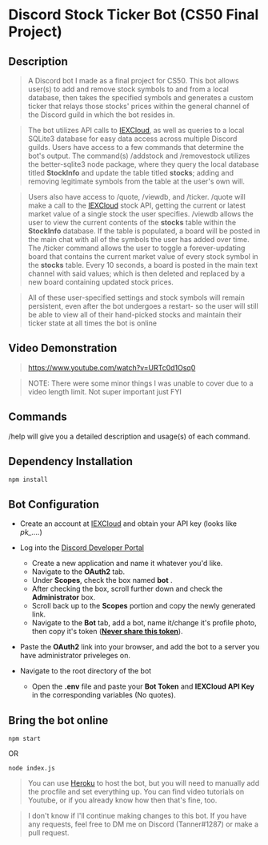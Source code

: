 # Discord Stock Ticker Bot (CS50 Final Project)
 
## Description

> A Discord bot I made as a final project for CS50. This bot allows user(s) to add and remove stock symbols to and from a local database, then takes the specified symbols and generates a custom ticker that relays those stocks' prices within the general channel of the Discord guild in which the bot resides in.

>The bot utilizes API calls to [IEXCloud](https://iexcloud.io), as well as queries to a local SQLite3 database for easy data access across multiple Discord guilds.
>Users have access to a few commands that determine the bot's output. The command(s) /addstock and /removestock utilizes the better-sqlite3 node package, where they query the local database titled **StockInfo** and update the table titled **stocks**; adding and removing legitimate symbols from the table at the user's own will.

>Users also have access to /quote, /viewdb, and /ticker. /quote will make a call to the [IEXCloud](https://iexcloud.io) stock API, getting the current or latest market value of a single stock the user specifies. /viewdb allows the user to view the current contents of the **stocks** table within the **StockInfo** database. If the table is populated, a board will be posted in the main chat with all of the symbols the user has added over time. The /ticker command allows the user to toggle a forever-updating board that contains the current market value of every stock symbol in the **stocks** table. Every 10 seconds, a board is posted in the main text channel with said values; which is then deleted and replaced by a new board containing updated stock prices.

>All of these user-specified settings and stock symbols will remain persistent, even after the bot undergoes a restart- so the user will still be able
to view all of their hand-picked stocks and maintain their ticker state at all times the bot is online

## Video Demonstration
>https://www.youtube.com/watch?v=URTc0d1Osq0

>NOTE: There were some minor things I was unable to cover due to a video length limit. Not super important just FYI

## Commands
/help will give you a detailed description and usage(s) of each command. 


## Dependency Installation
```
npm install
```

## Bot Configuration
* Create an account at [IEXCloud](https://iexcloud.io) and obtain your API key (looks like *pk_....*)

* Log into the [Discord Developer Portal](https://discord.com/developers/applications)
  * Create a new application and name it whatever you'd like.
  * Navigate to the **OAuth2** tab.
  * Under **Scopes**, check the box named **bot** .
  * After checking the box, scroll further down and check the **Administrator** box.
  * Scroll back up to the **Scopes** portion and copy the newly generated link.
  * Navigate to the **Bot** tab, add a bot, name it/change it's profile photo, then copy it's token (<ins>**Never share this token**</ins>).

* Paste the **OAuth2** link into your browser, and add the bot to a server you have administrator priveleges on.

* Navigate to the root directory of the bot
  * Open the **.env** file and paste your **Bot Token** and **IEXCloud API Key** in the corresponding variables (No quotes).

## Bring the bot online
```
npm start
```
 OR
```
node index.js
```
>You can use [Heroku](https://www.heroku.com) to host the bot, but you will need to manually add the procfile and set everything up. You can find video tutorials on Youtube, or if you already know how then that's fine, too.

>I don't know if I'll continue making changes to this bot. If you have any requests, feel free to DM me on Discord (Tanner#1287) or make a pull request.

